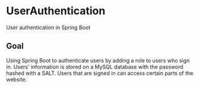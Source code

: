 # UserAuthentication
User authentication in Spring Boot
## Goal
Using Spring Boot to authenticate users by adding a role to users who sign in. Users' information is stored on a MySQL database with the password hashed with a SALT.
Users that are signed in can access certain parts of the website.
